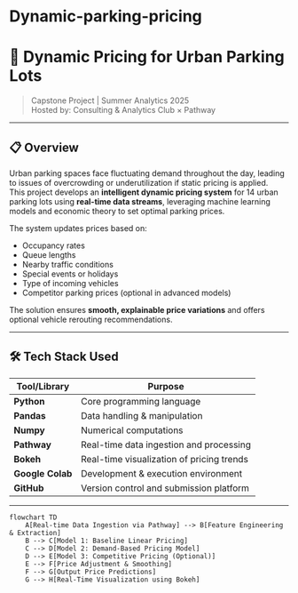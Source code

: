 # Dynamic-parking-pricing
# 🚗 Dynamic Pricing for Urban Parking Lots

> Capstone Project | Summer Analytics 2025  
> Hosted by: Consulting & Analytics Club × Pathway  

---

## 📋 Overview

Urban parking spaces face fluctuating demand throughout the day, leading to issues of overcrowding or underutilization if static pricing is applied.  
This project develops an **intelligent dynamic pricing system** for 14 urban parking lots using **real-time data streams**, leveraging machine learning models and economic theory to set optimal parking prices.

The system updates prices based on:
- Occupancy rates
- Queue lengths
- Nearby traffic conditions
- Special events or holidays
- Type of incoming vehicles
- Competitor parking prices (optional in advanced models)

The solution ensures **smooth, explainable price variations** and offers optional vehicle rerouting recommendations.

---

## 🛠️ Tech Stack Used

| Tool/Library | Purpose |
|--------------|---------|
| **Python**   | Core programming language |
| **Pandas**   | Data handling & manipulation |
| **Numpy**    | Numerical computations |
| **Pathway**  | Real-time data ingestion and processing |
| **Bokeh**    | Real-time visualization of pricing trends |
| **Google Colab** | Development & execution environment |
| **GitHub**   | Version control and submission platform |

---
```mermaid
flowchart TD
    A[Real-time Data Ingestion via Pathway] --> B[Feature Engineering & Extraction]
    B --> C[Model 1: Baseline Linear Pricing]
    C --> D[Model 2: Demand-Based Pricing Model]
    D --> E[Model 3: Competitive Pricing (Optional)]
    E --> F[Price Adjustment & Smoothing]
    F --> G[Output Price Predictions]
    G --> H[Real-Time Visualization using Bokeh]

